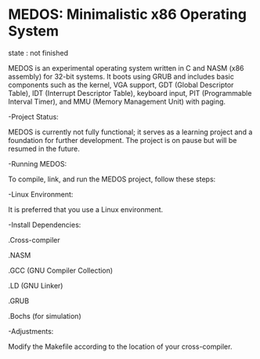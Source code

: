 # MEDOS: Minimalistic x86 Operating System

state : not finished

MEDOS is an experimental operating system written in C and NASM (x86 assembly) for 32-bit systems. It boots using GRUB and includes basic components such as the kernel, VGA support, GDT (Global Descriptor Table), IDT (Interrupt Descriptor Table), keyboard input, PIT (Programmable Interval Timer), and MMU (Memory Management Unit) with paging.

-Project Status:

MEDOS is currently not fully functional; it serves as a learning project and a foundation for further development. The project is on pause but will be resumed in the future.

-Running MEDOS:

To compile, link, and run the MEDOS project, follow these steps:

-Linux Environment:

It is preferred that you use a Linux environment.

-Install Dependencies:

.Cross-compiler

.NASM

.GCC (GNU Compiler Collection)

.LD (GNU Linker)

.GRUB 

.Bochs (for simulation)

-Adjustments: 

Modify the Makefile according to the location of your cross-compiler.
